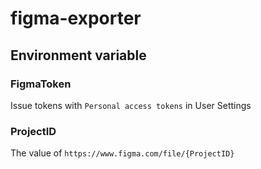 # figma-exporter

## Environment variable

### FigmaToken

Issue tokens with `Personal access tokens` in User Settings

### ProjectID

The value of `https://www.figma.com/file/{ProjectID}`
